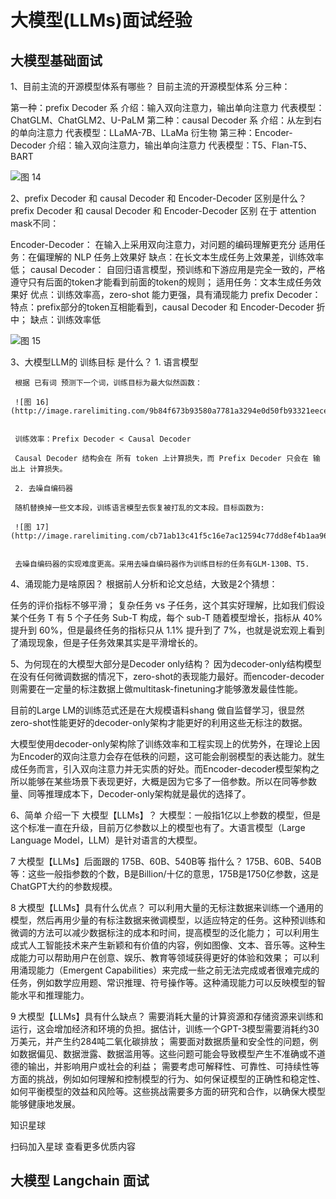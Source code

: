 # 大模型(LLMs)面试经验

## 大模型基础面试
1、目前主流的开源模型体系有哪些？
    目前主流的开源模型体系 分三种：

第一种：prefix Decoder 系
介绍：输入双向注意力，输出单向注意力
代表模型：ChatGLM、ChatGLM2、U-PaLM
第二种：causal Decoder 系
介绍：从左到右的单向注意力
代表模型：LLaMA-7B、LLaMa 衍生物
第三种：Encoder-Decoder
介绍：输入双向注意力，输出单向注意力
代表模型：T5、Flan-T5、BART

![图 14](http://image.rarelimiting.com/4baa14c515834ae00a68682dc53d0023bd220ed27059b6f87776bb16cb0abd6c.png)  


2、prefix Decoder 和 causal Decoder 和 Encoder-Decoder 区别是什么？
     prefix Decoder 和 causal Decoder 和 Encoder-Decoder 区别 在于 attention mask不同：

Encoder-Decoder：
在输入上采用双向注意力，对问题的编码理解更充分
适用任务：在偏理解的 NLP 任务上效果好
缺点：在长文本生成任务上效果差，训练效率低；
causal Decoder：
自回归语言模型，预训练和下游应用是完全一致的，严格遵守只有后面的token才能看到前面的token的规则；
适用任务：文本生成任务效果好
优点：训练效率高，zero-shot 能力更强，具有涌现能力
prefix Decoder：
特点：prefix部分的token互相能看到，causal Decoder 和 Encoder-Decoder 折中；
缺点：训练效率低

![图 15](http://image.rarelimiting.com/f1d7122c25e3c5bc03d38f344967b71392cfdd90a49e86d584feb19c56e1f6a3.png)  


3、大模型LLM的 训练目标 是什么？
     1. 语言模型

     根据 已有词 预测下一个词，训练目标为最大似然函数：

     ![图 16](http://image.rarelimiting.com/9b84f673b93580a7781a3294e0d50fb93321eecefa55897e0489ba3629c67d1f.png)  


     训练效率：Prefix Decoder < Causal Decoder

     Causal Decoder 结构会在 所有 token 上计算损失，而 Prefix Decoder 只会在 输出上 计算损失。

     2. 去噪自编码器

     随机替换掉一些文本段，训练语言模型去恢复被打乱的文本段。目标函数为:

     ![图 17](http://image.rarelimiting.com/cb71ab13c41f5c16e7ac12594c77dd8ef4b1aa9609068c71610e6a75eba47705.png)  


     去噪自编码器的实现难度更高。采用去噪自编码器作为训练目标的任务有GLM-130B、T5.



4、涌现能力是啥原因？
根据前人分析和论文总结，大致是2个猜想：

任务的评价指标不够平滑；
复杂任务 vs 子任务，这个其实好理解，比如我们假设某个任务 T 有 5 个子任务 Sub-T 构成，每个 sub-T 随着模型增长，指标从 40% 提升到 60%，但是最终任务的指标只从 1.1% 提升到了 7%，也就是说宏观上看到了涌现现象，但是子任务效果其实是平滑增长的。


5、为何现在的大模型大部分是Decoder only结构？
因为decoder-only结构模型在没有任何微调数据的情况下，zero-shot的表现能力最好。而encoder-decoder则需要在一定量的标注数据上做multitask-finetuning才能够激发最佳性能。

目前的Large LM的训练范式还是在大规模语料shang 做自监督学习，很显然zero-shot性能更好的decoder-only架构才能更好的利用这些无标注的数据。

大模型使用decoder-only架构除了训练效率和工程实现上的优势外，在理论上因为Encoder的双向注意力会存在低秩的问题，这可能会削弱模型的表达能力。就生成任务而言，引入双向注意力并无实质的好处。而Encoder-decoder模型架构之所以能够在某些场景下表现更好，大概是因为它多了一倍参数。所以在同等参数量、同等推理成本下，Decoder-only架构就是最优的选择了。





6、简单 介绍一下 大模型【LLMs】？
大模型：一般指1亿以上参数的模型，但是这个标准一直在升级，目前万亿参数以上的模型也有了。大语言模型（Large Language Model，LLM）是针对语言的大模型。





7 大模型【LLMs】后面跟的 175B、60B、540B等 指什么？
175B、60B、540B等：这些一般指参数的个数，B是Billion/十亿的意思，175B是1750亿参数，这是ChatGPT大约的参数规模。





8 大模型【LLMs】具有什么优点？
可以利用大量的无标注数据来训练一个通用的模型，然后再用少量的有标注数据来微调模型，以适应特定的任务。这种预训练和微调的方法可以减少数据标注的成本和时间，提高模型的泛化能力；
可以利用生成式人工智能技术来产生新颖和有价值的内容，例如图像、文本、音乐等。这种生成能力可以帮助用户在创意、娱乐、教育等领域获得更好的体验和效果；
可以利用涌现能力（Emergent Capabilities）来完成一些之前无法完成或者很难完成的任务，例如数学应用题、常识推理、符号操作等。这种涌现能力可以反映模型的智能水平和推理能力。




9 大模型【LLMs】具有什么缺点？
需要消耗大量的计算资源和存储资源来训练和运行，这会增加经济和环境的负担。据估计，训练一个GPT-3模型需要消耗约30万美元，并产生约284吨二氧化碳排放；
需要面对数据质量和安全性的问题，例如数据偏见、数据泄露、数据滥用等。这些问题可能会导致模型产生不准确或不道德的输出，并影响用户或社会的利益；
需要考虑可解释性、可靠性、可持续性等方面的挑战，例如如何理解和控制模型的行为、如何保证模型的正确性和稳定性、如何平衡模型的效益和风险等。这些挑战需要多方面的研究和合作，以确保大模型能够健康地发展。



知识星球

扫码加入星球
查看更多优质内容



## 大模型 Langchain 面试


